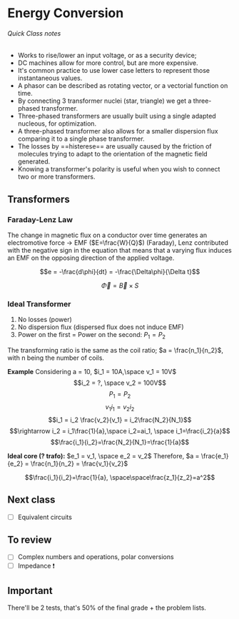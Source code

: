 # Energy Conversion

###### Quick Class notes

- Works to rise/lower an input voltage, or as a security device;
- DC machines allow for more control, but are more expensive. 
- It's common practice to use lower case letters to represent those instantaneous values.
- A phasor can be described as rotating vector, or a vectorial function on time.
- By connecting 3 transformer nuclei (star, triangle) we get a three-phased transformer.
- Three-phased transformers are usually built using a single adapted nucleous, for optimization.
- A three-phased transformer also allows for a smaller dispersion flux comparing it to a single phase transformer.
- The losses by ==histerese== are usually caused by the friction of molecules trying to adapt to the orientation of the magnetic field generated.
- Knowing a transformer's polarity is useful when you wish to connect two or more transformers. 
  
  
## Transformers

### Faraday-Lenz Law

The change in magnetic flux on a conductor over time generates an electromotive force $\rightarrow$ EMF ($E=\frac{W}{Q}$) (Faraday), Lenz contributed with the negative sign in the equation that means that a varying flux induces an EMF on the opposing direction of the applied voltage.

$$e = -\frac{d\phi}{dt} = -\frac{\Delta\phi}{\Delta t}$$

$$\vec{\Phi}=\vec{B}\times S$$

### Ideal Transformer
1. No losses (power)
2. No dispersion flux (dispersed flux does not induce EMF)
3. Power on the first = Power on the second: $P_1 = P_2$

The transforming ratio is the same as the coil ratio; $a = \frac{n_1}{n_2}$, with n being the number of coils.

**Example**
Considering a = 10, $i_1 = 10A,\space v_1 = 10V$
$$i_2 = ?, \space v_2 = 100V$$
$$P_1 = P_2$$
$$v_1 i_1= v_2 i_2$$
$$i_1 = i_2 \frac{v_2}{v_1} = i_2\frac{N_2}{N_1}$$
$$\rightarrow i_2 = i_1\frac{1}{a},\space i_2=ai_1, \space i_1=\frac{i_2}{a}$$
$$\frac{i_1}{i_2}=\frac{N_2}{N_1}=\frac{1}{a}$$

**Ideal core (? trafo):** $e_1 = v_1, \space e_2 = v_2$
Therefore, $a = \frac{e_1}{e_2} = \frac{n_1}{n_2} = \frac{v_1}{v_2}$

$$\frac{i_1}{i_2}=\frac{1}{a}, \space\space\frac{z_1}{z_2}=a^2$$








## Next class
- [ ] Equivalent circuits

## To review
- [ ] Complex numbers and operations, polar conversions
- [ ] Impedance ❗

## Important
There'll be 2 tests, that's 50% of the final grade +
the problem lists.

